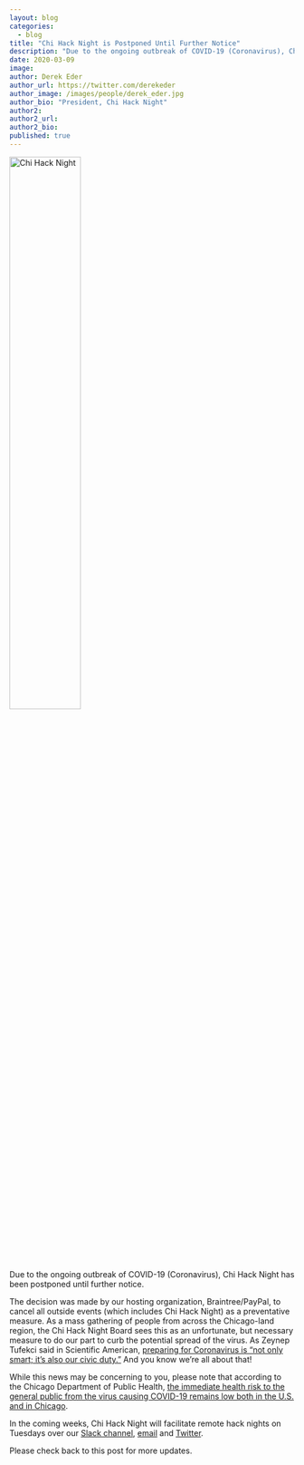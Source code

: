 ```yaml
---
layout: blog
categories: 
  - blog
title: "Chi Hack Night is Postponed Until Further Notice"
description: "Due to the ongoing outbreak of COVID-19 (Coronavirus), Chi Hack Night has been postponed until further notice. In the coming weeks, Chi Hack Night will facilitate remote hack nights on Tuesdays over our Slack channel, email and Twitter."
date: 2020-03-09
image: 
author: Derek Eder
author_url: https://twitter.com/derekeder
author_image: /images/people/derek_eder.jpg
author_bio: "President, Chi Hack Night"
author2: 
author2_url:
author2_bio:
published: true
---
```


<p class="text-center"><img src="/images/logo/logo_lg.jpg" alt="Chi Hack Night" class='img-responsive' style='width:50%;'/>
</p>

Due to the ongoing outbreak of COVID-19 (Coronavirus), Chi Hack Night has been postponed until further notice.

The decision was made by our hosting organization, Braintree/PayPal, to cancel all outside events (which includes Chi Hack Night) as a preventative measure. As a mass gathering of people from across the Chicago-land region, the Chi Hack Night Board sees this as an unfortunate, but necessary measure to do our part to curb the potential spread of the virus. As Zeynep Tufekci said in Scientific American, [preparing for Coronavirus is “not only smart; it’s also our civic duty.”](https://blogs.scientificamerican.com/observations/preparing-for-coronavirus-to-strike-the-u-s/?amp) And you know we’re all about that!

While this news may be concerning to you, please note that according to the Chicago Department of Public Health, [the immediate health risk to the general public from the virus causing COVID-19 remains low both in the U.S. and in Chicago](https://www.chicago.gov/city/en/depts/cdph/provdrs/health_protection_and_response/svcs/2019-novel-coronavirus--2019-ncov-.html).

In the coming weeks, Chi Hack Night will facilitate remote hack nights on Tuesdays over our [Slack channel](http://slackme.chihacknight.org/), [email](http://eepurl.com/z65hn) and [Twitter](https://twitter.com/search?q=chihacknight).

Please check back to this post for more updates. 
